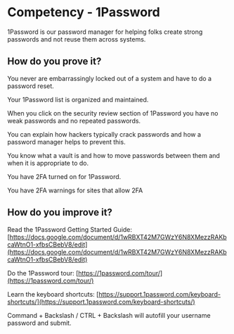 # Competency - 1Password

1Password is our password manager for helping folks create strong passwords and not reuse them across systems.

## How do you prove it?

You never are embarrassingly locked out of a system and have to do a password reset. 

Your 1Password list is organized and maintained.

When you click on the security review section of 1Password you have no weak passwords and no repeated passwords.

You can explain how hackers typically crack passwords and how a password manager helps to prevent this.

You know what a vault is and how to move passwords between them and when it is appropriate to do.

You have 2FA turned on for 1Password.

You have 2FA warnings for sites that allow 2FA

## How do you improve it?

Read the 1Password Getting Started Guide: [https://docs.google.com/document/d/1wRBXT42M7GWzY6N8XMezzRAKbcaWtnO1-xfbsCBebV8/edit](https://docs.google.com/document/d/1wRBXT42M7GWzY6N8XMezzRAKbcaWtnO1-xfbsCBebV8/edit)

Do the 1Password tour: [https://1password.com/tour/](https://1password.com/tour/) 

Learn the keyboard shortcuts: [https://support.1password.com/keyboard-shortcuts/](https://support.1password.com/keyboard-shortcuts/)

Command + Backslash / CTRL + Backslash will autofill your username password and submit.  

